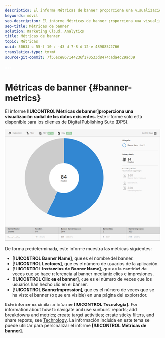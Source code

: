 ```yaml
---
description: El informe Métricas de banner proporciona una visualización de destello solar de los datos existentes. Este informe solo está disponible para los clientes de Digital Publishing Suite (DPS).
keywords: móvil
seo-description: El informe Métricas de banner proporciona una visualización de destello solar de los datos existentes. Este informe solo está disponible para los clientes de Digital Publishing Suite (DPS).
seo-title: Métricas de banner
solution: Marketing Cloud, Analytics
title: Métricas de banner
topic: Métricas
uuid: 50638 c 55-f 10 d -43 d 7-8 d 12-e 48908572766
translation-type: tm+mt
source-git-commit: 7f53ece867144236f170533d8474dada4c29ad39

---
```



# Métricas de banner {#banner-metrics}

El informe **[!UICONTROL Métricas de banner]proporciona una visualización radial de los datos existentes.** Este informe solo está disponible para los clientes de Digital Publishing Suite (DPS).

![](assets/dps_banner_name.png)

De forma predeterminada, este informe muestra las métricas siguientes:

* **[!UICONTROL Banner Name]**, que es el nombre del banner.
* **[!UICONTROL Lectores]**, que es el número de usuarios de la aplicación.
* **[!UICONTROL Instancias de Banner Name]**, que es la cantidad de veces que se hace referencia al banner mediante clics e impresiones.
* **[!UICONTROL Clic en el banner]**, que es el número de veces que los usuarios han hecho clic en el banner.
* **[!UICONTROL BannerImpression]**, que es el número de veces que se ha visto el banner (o que era visible) en una página del explorador.

Este informe es similar al informe **[!UICONTROL Tecnología].** For information about how to navigate and use sunburst reports; add breakdowns and metrics; create target activities; create sticky filters, and share reports, see [Technology](/help/using/usage/reports-technology.md). La información incluida en este tema se puede utilizar para personalizar el informe **[!UICONTROL Métricas de banner].**
